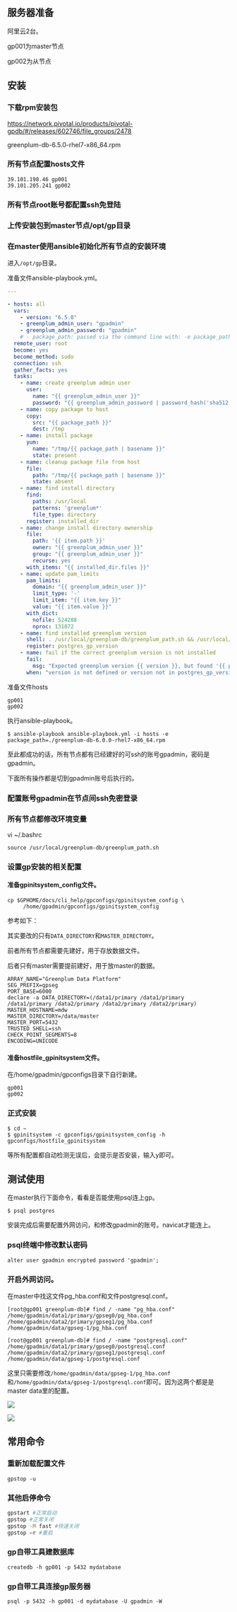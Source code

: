 ## 服务器准备

阿里云2台。

gp001为master节点

gp002为从节点



## 安装

### 下载rpm安装包

https://network.pivotal.io/products/pivotal-gpdb/#/releases/602746/file_groups/2478

greenplum-db-6.5.0-rhel7-x86_64.rpm



### 所有节点配置hosts文件

```
39.101.198.46 gp001
39.101.205.241 gp002
```



### 所有节点root账号都配置ssh免登陆



### 上传安装包到master节点/opt/gp目录



### 在master使用ansible初始化所有节点的安装环境

进入`/opt/gp`目录。

准备文件ansible-playbook.yml。

```yaml
---

- hosts: all
  vars:
    - version: "6.5.0"
    - greenplum_admin_user: "gpadmin"
    - greenplum_admin_password: "gpadmin"
    # - package_path: passed via the command line with: -e package_path=./greenplum-db-6.0.0-rhel7-x86_64.rpm
  remote_user: root
  become: yes
  become_method: sudo
  connection: ssh
  gather_facts: yes
  tasks:
    - name: create greenplum admin user
      user:
        name: "{{ greenplum_admin_user }}"
        password: "{{ greenplum_admin_password | password_hash('sha512', 'DvkPtCtNH+UdbePZfm9muQ9pU') }}"
    - name: copy package to host
      copy:
        src: "{{ package_path }}"
        dest: /tmp
    - name: install package
      yum:
        name: "/tmp/{{ package_path | basename }}"
        state: present
    - name: cleanup package file from host
      file:
        path: "/tmp/{{ package_path | basename }}"
        state: absent
    - name: find install directory
      find:
        paths: /usr/local
        patterns: 'greenplum*'
        file_type: directory
      register: installed_dir
    - name: change install directory ownership
      file:
        path: '{{ item.path }}'
        owner: "{{ greenplum_admin_user }}"
        group: "{{ greenplum_admin_user }}"
        recurse: yes
      with_items: "{{ installed_dir.files }}"
    - name: update pam_limits
      pam_limits:
        domain: "{{ greenplum_admin_user }}"
        limit_type: '-'
        limit_item: "{{ item.key }}"
        value: "{{ item.value }}"
      with_dict:
        nofile: 524288
        nproc: 131072
    - name: find installed greenplum version
      shell: . /usr/local/greenplum-db/greenplum_path.sh && /usr/local/greenplum-db/bin/postgres --gp-version
      register: postgres_gp_version
    - name: fail if the correct greenplum version is not installed
      fail:
        msg: "Expected greenplum version {{ version }}, but found '{{ postgres_gp_version.stdout }}'"
      when: "version is not defined or version not in postgres_gp_version.stdout"
```

准备文件hosts

```
gp001
gp002
```

执行ansible-playbook。

```shell
$ ansible-playbook ansible-playbook.yml -i hosts -e package_path=./greenplum-db-6.0.0-rhel7-x86_64.rpm

```



至此都成功的话，所有节点都有已经建好的可ssh的账号gpadmin，密码是gpadmin。

下面所有操作都是切到gpadmin账号后执行的。



### 配置账号gpadmin在节点间ssh免密登录



### 所有节点都修改环境变量

 vi ~/.bashrc

```shell
source /usr/local/greenplum-db/greenplum_path.sh
```



### 设置gp安装的相关配置

#### 准备gpinitsystem_config文件。

```shell
cp $GPHOME/docs/cli_help/gpconfigs/gpinitsystem_config \
     /home/gpadmin/gpconfigs/gpinitsystem_config
```

参考如下：

其实要改的只有`DATA_DIRECTORY`和`MASTER_DIRECTORY`。

前者所有节点都需要先建好，用于存放数据文件。

后者只有master需要提前建好，用于放master的数据。

```properties
ARRAY_NAME="Greenplum Data Platform"
SEG_PREFIX=gpseg
PORT_BASE=6000 
declare -a DATA_DIRECTORY=(/data1/primary /data1/primary /data1/primary /data2/primary /data2/primary /data2/primary)
MASTER_HOSTNAME=mdw 
MASTER_DIRECTORY=/data/master 
MASTER_PORT=5432 
TRUSTED SHELL=ssh
CHECK_POINT_SEGMENTS=8
ENCODING=UNICODE
```

#### 准备hostfile_gpinitsystem文件。

  在/home/gpadmin/gpconfigs目录下自行新建。

```
gp001
gp002
```



### 正式安装

```shell
$ cd ~
$ gpinitsystem -c gpconfigs/gpinitsystem_config -h gpconfigs/hostfile_gpinitsystem
```

等所有配置都自动检测无误后，会提示是否安装，输入y即可。



## 测试使用

在master执行下面命令，看看是否能使用psql连上gp。

```shell
$ psql postgres
```

安装完成后需要配置外网访问，和修改gpadmin的账号。navicat才能连上。

### psql终端中修改默认密码

```
alter user gpadmin encrypted password 'gpadmin';
```



### 开启外网访问。

在master中找这文件pg_hba.conf和文件postgresql.conf。

```shell
[root@gp001 greenplum-db]# find / -name "pg_hba.conf"
/home/gpadmin/data1/primary/gpseg0/pg_hba.conf
/home/gpadmin/data2/primary/gpseg1/pg_hba.conf
/home/gpadmin/data/gpseg-1/pg_hba.conf

[root@gp001 greenplum-db]# find / -name "postgresql.conf"
/home/gpadmin/data1/primary/gpseg0/postgresql.conf
/home/gpadmin/data2/primary/gpseg1/postgresql.conf
/home/gpadmin/data/gpseg-1/postgresql.conf

```

这里只需要修改`/home/gpadmin/data/gpseg-1/pg_hba.conf`和`/home/gpadmin/data/gpseg-1/postgresql.conf`即可。因为这两个都是是master data里的配置。

![](http://image-picgo.test.upcdn.net/img/20200321235255.png)

![](http://image-picgo.test.upcdn.net/img/20200321235240.png)





## 常用命令

### 重新加载配置文件

```undefined
gpstop -u
```



### 其他启停命令

```bash
gpstart #正常启动 
gpstop #正常关闭 
gpstop -M fast #快速关闭 
gpstop –r #重启 
```



### gp自带工具建数据库

```
createdb -h gp001 -p 5432 mydatabase
```



### gp自带工具连接gp服务器

```
psql -p 5432 -h gp001 -d mydatabase -U gpadmin -W 
```



